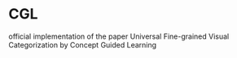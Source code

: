 # CGL
official implementation of the paper Universal Fine-grained Visual Categorization by Concept Guided Learning
